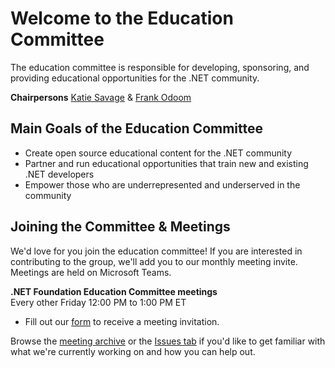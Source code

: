 # Welcome to the Education Committee
The education committee is responsible for developing, sponsoring, and providing educational opportunities for the .NET community.

**Chairpersons** [Katie Savage](https://github.com/katiesavage) & [Frank Odoom](https://github.com/frankodoom) 

## Main Goals of the Education Committee
- Create open source educational content for the .NET community
- Partner and run educational opportunities that train new and existing .NET developers
- Empower those who are underrepresented and underserved in the community

## Joining the Committee & Meetings
We'd love for you join the education committee! If you are interested in contributing to the group, we'll add you to our monthly meeting invite. Meetings are held on Microsoft Teams.

**.NET Foundation Education Committee meetings**  
Every other Friday 12:00 PM to 1:00 PM ET
- Fill out our [form](https://forms.office.com/r/uf3HLLevAK) to receive a meeting invitation.

Browse the [meeting archive](https://github.com/dotnet-foundation/wg-education/tree/master/meetings) or the [Issues tab](https://github.com/dotnet-foundation/wg-education/issues) if you'd like to get familiar with what we're currently working on and how you can help out.

